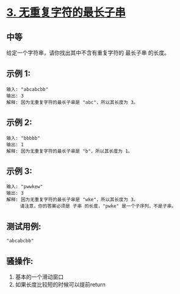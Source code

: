 # [3. 无重复字符的最长子串](https://leetcode-cn.com/problems/longest-substring-without-repeating-characters/)

## 中等

给定一个字符串，请你找出其中不含有重复字符的 最长子串 的长度。

## 示例 1:

```
输入: "abcabcbb"
输出: 3 
解释: 因为无重复字符的最长子串是 "abc"，所以其长度为 3。
```

## 示例 2:

```
输入: "bbbbb"
输出: 1
解释: 因为无重复字符的最长子串是 "b"，所以其长度为 1。
```

## 示例 3:

```
输入: "pwwkew"
输出: 3
解释: 因为无重复字符的最长子串是 "wke"，所以其长度为 3。
     请注意，你的答案必须是 子串 的长度，"pwke" 是一个子序列，不是子串。
```

## 测试用例:

```
"abcabcbb"
```

## 骚操作:

1. 基本的一个滑动窗口
2. 如果长度比较短的时候可以提前return